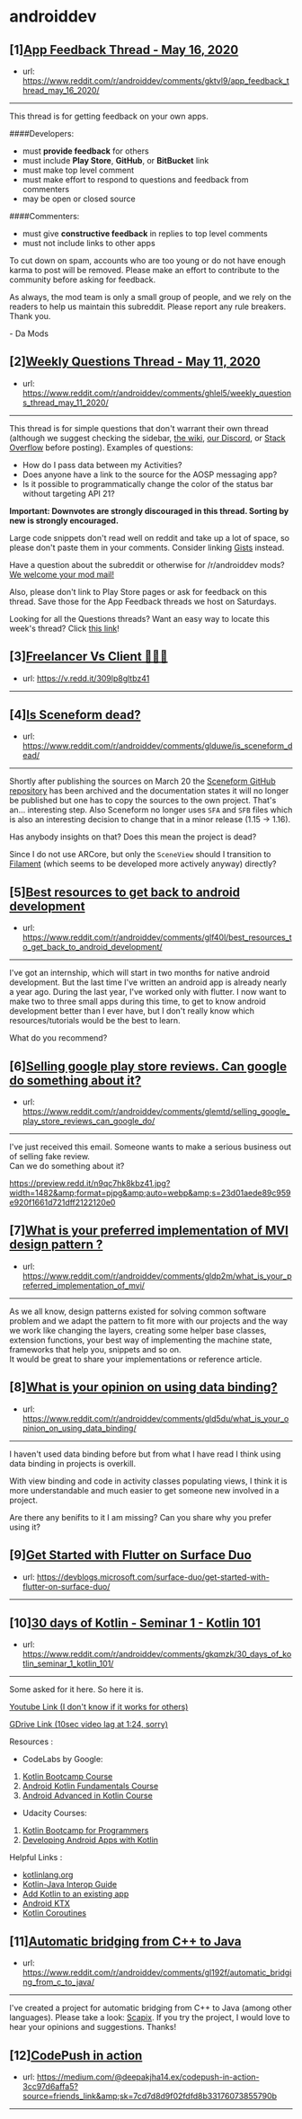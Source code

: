 # androiddev
## [1][App Feedback Thread - May 16, 2020](https://www.reddit.com/r/androiddev/comments/gktvl9/app_feedback_thread_may_16_2020/)
- url: https://www.reddit.com/r/androiddev/comments/gktvl9/app_feedback_thread_may_16_2020/
---
This thread is for getting feedback on your own apps.

####Developers:

- must **provide feedback** for others
- must include **Play Store**, **GitHub**, or **BitBucket** link
- must make top level comment
- must make effort to respond to questions and feedback from commenters
- may be open or closed source

####Commenters:

- must give **constructive feedback** in replies to top level comments
- must not include links to other apps

To cut down on spam, accounts who are too young or do not have enough karma to post will be removed. Please make an effort to contribute to the community before asking for feedback.

As always, the mod team is only a small group of people, and we rely on the readers to help us maintain this subreddit. Please report any rule breakers. Thank you.

\- Da Mods
## [2][Weekly Questions Thread - May 11, 2020](https://www.reddit.com/r/androiddev/comments/ghlel5/weekly_questions_thread_may_11_2020/)
- url: https://www.reddit.com/r/androiddev/comments/ghlel5/weekly_questions_thread_may_11_2020/
---
This thread is for simple questions that don't warrant their own thread (although we suggest checking the sidebar, [the wiki](http://www.reddit.com/r/androiddev/wiki/), [our Discord](https://discord.gg/D2cNrqX), or [Stack Overflow](http://stackoverflow.com) before posting). Examples of questions:

* How do I pass data between my Activities?
* Does anyone have a link to the source for the AOSP messaging app?
* Is it possible to programmatically change the color of the status bar without targeting API 21?

**Important: Downvotes are strongly discouraged in this thread. Sorting by new is strongly encouraged.**

Large code snippets don't read well on reddit and take up a lot of space, so please don't paste them in your comments. Consider linking [Gists](https://gist.github.com) instead.

Have a question about the subreddit or otherwise for /r/androiddev mods? [We welcome your mod mail!](http://www.reddit.com/message/compose?to=%2Fr%2Fandroiddev)

Also, please don't link to Play Store pages or ask for feedback on this thread. Save those for the App Feedback threads we host on Saturdays.

Looking for all the Questions threads? Want an easy way to locate this week's thread? Click [this link](https://www.reddit.com/r/androiddev/search?q=title%3A%22questions+thread%22+author%3A%22AutoModerator%22&amp;restrict_sr=on&amp;sort=new&amp;t=all)!
## [3][Freelancer Vs Client 🤣🤣🤣](https://www.reddit.com/r/androiddev/comments/glfcrq/freelancer_vs_client/)
- url: https://v.redd.it/309lp8gltbz41
---

## [4][Is Sceneform dead?](https://www.reddit.com/r/androiddev/comments/glduwe/is_sceneform_dead/)
- url: https://www.reddit.com/r/androiddev/comments/glduwe/is_sceneform_dead/
---
Shortly after publishing the sources on March 20 the [Sceneform GitHub repository](https://github.com/google-ar/sceneform-android-sdk) has been archived and the documentation states it will no longer be published but one has to copy the sources to the own project. That's an... interesting step. Also Sceneform no longer uses `SFA` and `SFB` files which is also an interesting decision to change that in a minor release (1.15 -&gt; 1.16).

Has anybody insights on that? Does this mean the project is dead? 

Since I do not use ARCore, but only the `SceneView` should I transition to [Filament](https://github.com/google/filament) (which seems to be developed more actively anyway) directly?
## [5][Best resources to get back to android development](https://www.reddit.com/r/androiddev/comments/glf40l/best_resources_to_get_back_to_android_development/)
- url: https://www.reddit.com/r/androiddev/comments/glf40l/best_resources_to_get_back_to_android_development/
---
I've got an internship, which will start in two months for native android development. But the last time I've written an android app is already nearly a year ago. During the last year, I've worked only with flutter. I now want to make two to three small apps during this time, to get to know android development better than I ever have, but I don't really know which resources/tutorials would be the best to learn.

What do you recommend?
## [6][Selling google play store reviews. Can google do something about it?](https://www.reddit.com/r/androiddev/comments/glemtd/selling_google_play_store_reviews_can_google_do/)
- url: https://www.reddit.com/r/androiddev/comments/glemtd/selling_google_play_store_reviews_can_google_do/
---
I've just received this email. Someone wants to make a serious business out of selling fake review.   
Can we do something about it? 

https://preview.redd.it/n9qc7hk8kbz41.jpg?width=1482&amp;format=pjpg&amp;auto=webp&amp;s=23d01aede89c959e920f1661d721dff2122120e0
## [7][What is your preferred implementation of MVI design pattern ?](https://www.reddit.com/r/androiddev/comments/gldp2m/what_is_your_preferred_implementation_of_mvi/)
- url: https://www.reddit.com/r/androiddev/comments/gldp2m/what_is_your_preferred_implementation_of_mvi/
---
As we all know, design patterns existed for solving common software problem and we adapt the pattern to fit more with our projects and the way we work like changing the layers, creating some helper base classes, extension functions, your best way of implementing the machine state, frameworks that help you, snippets and so on.  
It would be great to share your implementations or reference article.
## [8][What is your opinion on using data binding?](https://www.reddit.com/r/androiddev/comments/gld5du/what_is_your_opinion_on_using_data_binding/)
- url: https://www.reddit.com/r/androiddev/comments/gld5du/what_is_your_opinion_on_using_data_binding/
---
I haven't used data binding before but from what I have read I think using data binding in projects is overkill.

With view binding and code in activity classes populating views, I think it is more understandable and much easier to get someone new involved in a project.

Are there any benifits to it I am missing? Can you share why you prefer using it?
## [9][Get Started with Flutter on Surface Duo](https://www.reddit.com/r/androiddev/comments/gl7640/get_started_with_flutter_on_surface_duo/)
- url: https://devblogs.microsoft.com/surface-duo/get-started-with-flutter-on-surface-duo/
---

## [10][30 days of Kotlin - Seminar 1 - Kotlin 101](https://www.reddit.com/r/androiddev/comments/gkqmzk/30_days_of_kotlin_seminar_1_kotlin_101/)
- url: https://www.reddit.com/r/androiddev/comments/gkqmzk/30_days_of_kotlin_seminar_1_kotlin_101/
---
Some asked for it here. So here it is.

[Youtube Link (I don't know if it works for others)](https://www.youtube.com/watch?v=YLSLaQ7gQEE)

[GDrive Link (10sec video lag at 1:24, sorry)](https://drive.google.com/file/d/1rXC-BZNB9AvUeX2h96jR24m2fpsOPgc8/view?usp=sharing)

Resources :

* CodeLabs by Google:

1. [Kotlin Bootcamp Course](https://developer.android.com/courses/kotlin-bootcamp/overview)
2. [Android Kotlin Fundamentals Course](https://developer.android.com/courses/kotlin-android-fundamentals/overview)
3. [Android Advanced in Kotlin Course](https://developer.android.com/courses/kotlin-android-advanced/overview) 

* Udacity Courses:

1.  [Kotlin Bootcamp for Programmers](https://www.udacity.com/course/kotlin-bootcamp-for-programmers--ud9011)
2.  [Developing Android Apps with Kotlin](https://www.udacity.com/course/developing-android-apps-with-kotlin--ud9012)

Helpful Links :

*  [kotlinlang.org](https://kotlinlang.org/)
*  [Kotlin-Java Interop Guide](https://developer.android.com/kotlin/interop) 
*  [Add Kotlin to an existing app](https://developer.android.com/kotlin/add-kotlin)
*  [Android KTX](https://developer.android.com/kotlin/ktx)
*  [Kotlin Coroutines](https://developer.android.com/kotlin/coroutines)
## [11][Automatic bridging from C++ to Java](https://www.reddit.com/r/androiddev/comments/gl192f/automatic_bridging_from_c_to_java/)
- url: https://www.reddit.com/r/androiddev/comments/gl192f/automatic_bridging_from_c_to_java/
---
I've created a project for automatic bridging from C++ to Java (among other languages). Please take a look: [Scapix](https://github.com/scapix-com/scapix). If you try the project, I would love to hear your opinions and suggestions. Thanks!
## [12][CodePush in action](https://www.reddit.com/r/androiddev/comments/gku7m2/codepush_in_action/)
- url: https://medium.com/@deepakjha14.ex/codepush-in-action-3cc97d6affa5?source=friends_link&amp;sk=7cd7d8d9f02fdfd8b33176073855790b
---

